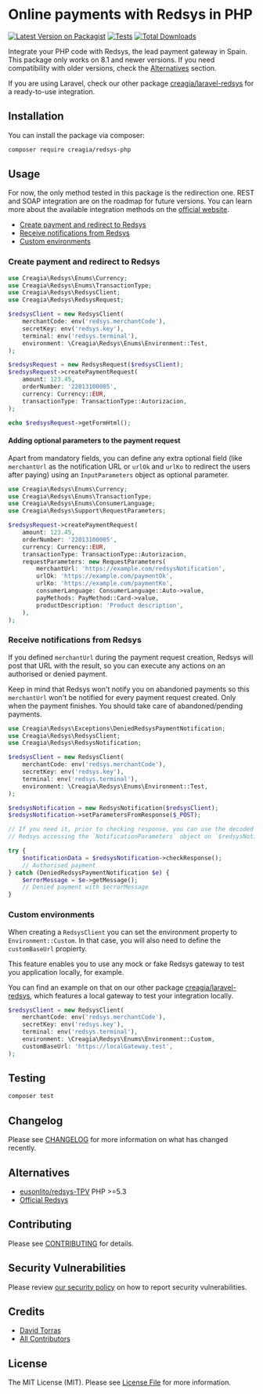 # Online payments with Redsys in PHP

[![Latest Version on Packagist](https://img.shields.io/packagist/v/creagia/redsys-php.svg?style=flat-square)](https://packagist.org/packages/creagia/redsys-php)
[![Tests](https://github.com/creagia/redsys-php/actions/workflows/run-tests.yml/badge.svg?branch=main)](https://github.com/creagia/redsys-php/actions/workflows/run-tests.yml)
[![Total Downloads](https://img.shields.io/packagist/dt/creagia/redsys-php.svg?style=flat-square)](https://packagist.org/packages/creagia/redsys-php)

Integrate your PHP code with Redsys, the lead payment gateway in Spain. This package only works on 8.1 and newer versions. If you
need compatibility with older versions, check the [Alternatives](#alternatives) section.

If you are using Laravel, check our other package [creagia/laravel-redsys](https://github.com/creagia/laravel-redsys) for a ready-to-use integration.

## Installation

You can install the package via composer:

```bash
composer require creagia/redsys-php
```

## Usage

For now, the only method tested in this package is the redirection one. REST and SOAP integration are on the roadmap for future versions.
You can learn more about the available integration methods on the [official website](https://pagosonline.redsys.es/modelos-de-integracion.html).

* [Create payment and redirect to Redsys](#create-payment)
* [Receive notifications from Redsys](#receive-notifications)
* [Custom environments](#custom-environments)

<a name="create-payment"></a>
### Create payment and redirect to Redsys

```php
use Creagia\Redsys\Enums\Currency;
use Creagia\Redsys\Enums\TransactionType;
use Creagia\Redsys\RedsysClient;
use Creagia\Redsys\RedsysRequest;

$redsysClient = new RedsysClient(
    merchantCode: env('redsys.merchantCode'),
    secretKey: env('redsys.key'),
    terminal: env('redsys.terminal'),
    environment: \Creagia\Redsys\Enums\Environment::Test,
);

$redsysRequest = new RedsysRequest($redsysClient);
$redsysRequest->createPaymentRequest(
    amount: 123.45,
    orderNumber: '22013100005',
    currency: Currency::EUR,
    transactionType: TransactionType::Autorizacion,
);

echo $redsysRequest->getFormHtml();
```

#### Adding optional parameters to the payment request
Apart from mandatory fields, you can define any extra optional field (like `merchantUrl` as the notification URL or `urlOk`
and `urlKo` to redirect the users after paying) using an `InputParameters` object as optional parameter.

```php
use Creagia\Redsys\Enums\Currency;
use Creagia\Redsys\Enums\TransactionType;
use Creagia\Redsys\Enums\ConsumerLanguage;
use Creagia\Redsys\Support\RequestParameters;

$redsysRequest->createPaymentRequest(
    amount: 123.45,
    orderNumber: '22013100005',
    currency: Currency::EUR,
    transactionType: TransactionType::Autorizacion,
    requestParameters: new RequestParameters(
        merchantUrl: 'https://example.com/redsysNotification',
        urlOk: 'https://example.com/paymentOk',
        urlKo: 'https://example.com/paymentKo',
        consumerLanguage: ConsumerLanguage::Auto->value,
        payMethods: PayMethod::Card->value,
        productDescription: 'Product description',
    ),
);
```

<a name="receive-notifications"></a>
### Receive notifications from Redsys

If you defined `merchantUrl` during the payment request creation, Redsys will post that URL with the result, so you can
execute any actions on an authorised or denied payment.

Keep in mind that Redsys won't notify you on abandoned payments so this `merchantUrl` won't be notified for every payment
request created. Only when the payment finishes. You should take care of abandoned/pending payments.

```php
use Creagia\Redsys\Exceptions\DeniedRedsysPaymentNotification;
use Creagia\Redsys\RedsysClient;
use Creagia\Redsys\RedsysNotification;

$redsysClient = new RedsysClient(
    merchantCode: env('redsys.merchantCode'),
    secretKey: env('redsys.key'),
    terminal: env('redsys.terminal'),
    environment: \Creagia\Redsys\Enums\Environment::Test,
);

$redsysNotification = new RedsysNotification($redsysClient);
$redsysNotification->setParametersFromResponse($_POST);

// If you need it, prior to checking response, you can use the decoded data from
// Redsys accessing the `NotificationParameters` object on `$redsysNotification->parameters`. 

try {
    $notificationData = $redsysNotification->checkResponse();
    // Authorised payment
} catch (DeniedRedsysPaymentNotification $e) {
    $errorMessage = $e->getMessage();
    // Denied payment with $errorMessage
}
```

<a name="custom-environments"></a>
### Custom environments

When creating a `RedsysClient` you can set the environment property to `Environment::Custom`.
In that case, you will also need to define the `customBaseUrl` propierty.

This feature enables you to use any mock or fake Redsys gateway to test you application locally, for example.

You can find an example on that on our other package [creagia/laravel-redsys](https://github.com/creagia/laravel-redsys), which
features a local gateway to test your integration locally.

```php
$redsysClient = new RedsysClient(
    merchantCode: env('redsys.merchantCode'),
    secretKey: env('redsys.key'),
    terminal: env('redsys.terminal'),
    environment: \Creagia\Redsys\Enums\Environment::Custom,
    customBaseUrl: 'https://localGateway.test',
);
```

## Testing

```bash
composer test
```

## Changelog

Please see [CHANGELOG](CHANGELOG.md) for more information on what has changed recently.

<a name="alternatives"></a>
## Alternatives

- [eusonlito/redsys-TPV](https://github.com/eusonlito/redsys-TPV) PHP >=5.3
- [Official Redsys](https://pagosonline.redsys.es/conexion-redireccion.html)

## Contributing

Please see [CONTRIBUTING](.github/CONTRIBUTING.md) for details.

## Security Vulnerabilities

Please review [our security policy](../../security/policy) on how to report security vulnerabilities.

## Credits

- [David Torras](https://github.com/dtorras)
- [All Contributors](../../contributors)

## License

The MIT License (MIT). Please see [License File](LICENSE.md) for more information.
